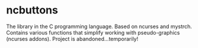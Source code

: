 # ncbuttons
The library in the C programming language. Based on ncurses and mystrch. Contains various functions that simplify working with pseudo-graphics (ncurses addons).
Project is abandoned...temporarily!
